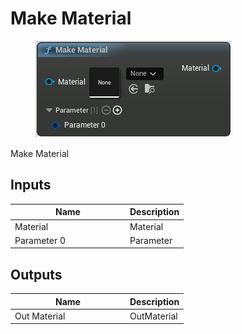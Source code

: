 # Make Material

<div align="left" data-full-width="false">

<figure><img src="../../../.gitbook/assets/Make_Material.png" alt=""><figcaption></figcaption></figure>

</div>

Make Material

## Inputs

<table><thead><tr><th width="170">Name</th><th>Description</th></tr></thead><tbody><tr><td>Material</td><td>Material</td></tr><tr><td>Parameter 0</td><td>Parameter</td></tr></tbody></table>

## Outputs

<table><thead><tr><th width="170">Name</th><th>Description</th></tr></thead><tbody><tr><td>Out Material</td><td>OutMaterial</td></tr></tbody></table>
